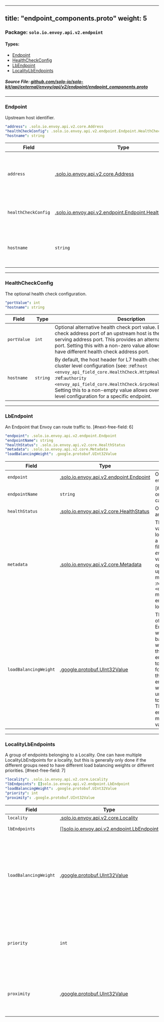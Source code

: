 
---
title: "endpoint_components.proto"
weight: 5
---

<!-- Code generated by solo-kit. DO NOT EDIT. -->


### Package: `solo.io.envoy.api.v2.endpoint` 
#### Types:


- [Endpoint](#endpoint)
- [HealthCheckConfig](#healthcheckconfig)
- [LbEndpoint](#lbendpoint)
- [LocalityLbEndpoints](#localitylbendpoints)
  



##### Source File: [github.com/solo-io/solo-kit/api/external/envoy/api/v2/endpoint/endpoint_components.proto](https://github.com/solo-io/solo-kit/blob/master/api/external/envoy/api/v2/endpoint/endpoint_components.proto)





---
### Endpoint

 
Upstream host identifier.

```yaml
"address": .solo.io.envoy.api.v2.core.Address
"healthCheckConfig": .solo.io.envoy.api.v2.endpoint.Endpoint.HealthCheckConfig
"hostname": string

```

| Field | Type | Description |
| ----- | ---- | ----------- | 
| `address` | [.solo.io.envoy.api.v2.core.Address](../../core/address.proto.sk/#address) | The upstream host address. .. attention:: The form of host address depends on the given cluster type. For STATIC or EDS, it is expected to be a direct IP address (or something resolvable by the specified :ref:`resolver <envoy_api_field_core.SocketAddress.resolver_name>` in the Address). For LOGICAL or STRICT DNS, it is expected to be hostname, and will be resolved via DNS. |
| `healthCheckConfig` | [.solo.io.envoy.api.v2.endpoint.Endpoint.HealthCheckConfig](../endpoint_components.proto.sk/#healthcheckconfig) | The optional health check configuration is used as configuration for the health checker to contact the health checked host. .. attention:: This takes into effect only for upstream clusters with :ref:`active health checking <arch_overview_health_checking>` enabled. |
| `hostname` | `string` | The hostname associated with this endpoint. This hostname is not used for routing or address resolution. If provided, it will be associated with the endpoint, and can be used for features that require a hostname, like :ref:`auto_host_rewrite <envoy_api_field_route.RouteAction.auto_host_rewrite>`. |




---
### HealthCheckConfig

 
The optional health check configuration.

```yaml
"portValue": int
"hostname": string

```

| Field | Type | Description |
| ----- | ---- | ----------- | 
| `portValue` | `int` | Optional alternative health check port value. By default the health check address port of an upstream host is the same as the host's serving address port. This provides an alternative health check port. Setting this with a non-zero value allows an upstream host to have different health check address port. |
| `hostname` | `string` | By default, the host header for L7 health checks is controlled by cluster level configuration (see: :ref:`host <envoy_api_field_core.HealthCheck.HttpHealthCheck.host>` and :ref:`authority <envoy_api_field_core.HealthCheck.GrpcHealthCheck.authority>`). Setting this to a non-empty value allows overriding the cluster level configuration for a specific endpoint. |




---
### LbEndpoint

 
An Endpoint that Envoy can route traffic to.
[#next-free-field: 6]

```yaml
"endpoint": .solo.io.envoy.api.v2.endpoint.Endpoint
"endpointName": string
"healthStatus": .solo.io.envoy.api.v2.core.HealthStatus
"metadata": .solo.io.envoy.api.v2.core.Metadata
"loadBalancingWeight": .google.protobuf.UInt32Value

```

| Field | Type | Description |
| ----- | ---- | ----------- | 
| `endpoint` | [.solo.io.envoy.api.v2.endpoint.Endpoint](../endpoint_components.proto.sk/#endpoint) |  Only one of `endpoint` or `endpointName` can be set. |
| `endpointName` | `string` | [#not-implemented-hide:]. Only one of `endpointName` or `endpoint` can be set. |
| `healthStatus` | [.solo.io.envoy.api.v2.core.HealthStatus](../../core/health_check.proto.sk/#healthstatus) | Optional health status when known and supplied by EDS server. |
| `metadata` | [.solo.io.envoy.api.v2.core.Metadata](../../core/base.proto.sk/#metadata) | The endpoint metadata specifies values that may be used by the load balancer to select endpoints in a cluster for a given request. The filter name should be specified as *envoy.lb*. An example boolean key-value pair is *canary*, providing the optional canary status of the upstream host. This may be matched against in a route's :ref:`RouteAction <envoy_api_msg_route.RouteAction>` metadata_match field to subset the endpoints considered in cluster load balancing. |
| `loadBalancingWeight` | [.google.protobuf.UInt32Value](https://developers.google.com/protocol-buffers/docs/reference/csharp/class/google/protobuf/well-known-types/u-int-32-value) | The optional load balancing weight of the upstream host; at least 1. Envoy uses the load balancing weight in some of the built in load balancers. The load balancing weight for an endpoint is divided by the sum of the weights of all endpoints in the endpoint's locality to produce a percentage of traffic for the endpoint. This percentage is then further weighted by the endpoint's locality's load balancing weight from LocalityLbEndpoints. If unspecified, each host is presumed to have equal weight in a locality. The sum of the weights of all endpoints in the endpoint's locality must not exceed uint32_t maximal value (4294967295). |




---
### LocalityLbEndpoints

 
A group of endpoints belonging to a Locality.
One can have multiple LocalityLbEndpoints for a locality, but this is
generally only done if the different groups need to have different load
balancing weights or different priorities.
[#next-free-field: 7]

```yaml
"locality": .solo.io.envoy.api.v2.core.Locality
"lbEndpoints": []solo.io.envoy.api.v2.endpoint.LbEndpoint
"loadBalancingWeight": .google.protobuf.UInt32Value
"priority": int
"proximity": .google.protobuf.UInt32Value

```

| Field | Type | Description |
| ----- | ---- | ----------- | 
| `locality` | [.solo.io.envoy.api.v2.core.Locality](../../core/base.proto.sk/#locality) | Identifies location of where the upstream hosts run. |
| `lbEndpoints` | [[]solo.io.envoy.api.v2.endpoint.LbEndpoint](../endpoint_components.proto.sk/#lbendpoint) | The group of endpoints belonging to the locality specified. |
| `loadBalancingWeight` | [.google.protobuf.UInt32Value](https://developers.google.com/protocol-buffers/docs/reference/csharp/class/google/protobuf/well-known-types/u-int-32-value) | Optional: Per priority/region/zone/sub_zone weight; at least 1. The load balancing weight for a locality is divided by the sum of the weights of all localities at the same priority level to produce the effective percentage of traffic for the locality. The sum of the weights of all localities at the same priority level must not exceed uint32_t maximal value (4294967295). Locality weights are only considered when :ref:`locality weighted load balancing <arch_overview_load_balancing_locality_weighted_lb>` is configured. These weights are ignored otherwise. If no weights are specified when locality weighted load balancing is enabled, the locality is assigned no load. |
| `priority` | `int` | Optional: the priority for this LocalityLbEndpoints. If unspecified this will default to the highest priority (0). Under usual circumstances, Envoy will only select endpoints for the highest priority (0). In the event all endpoints for a particular priority are unavailable/unhealthy, Envoy will fail over to selecting endpoints for the next highest priority group. Priorities should range from 0 (highest) to N (lowest) without skipping. |
| `proximity` | [.google.protobuf.UInt32Value](https://developers.google.com/protocol-buffers/docs/reference/csharp/class/google/protobuf/well-known-types/u-int-32-value) | Optional: Per locality proximity value which indicates how close this locality is from the source locality. This value only provides ordering information (lower the value, closer it is to the source locality). This will be consumed by load balancing schemes that need proximity order to determine where to route the requests. [#not-implemented-hide:]. |





<!-- Start of HubSpot Embed Code -->
<script type="text/javascript" id="hs-script-loader" async defer src="//js.hs-scripts.com/5130874.js"></script>
<!-- End of HubSpot Embed Code -->
